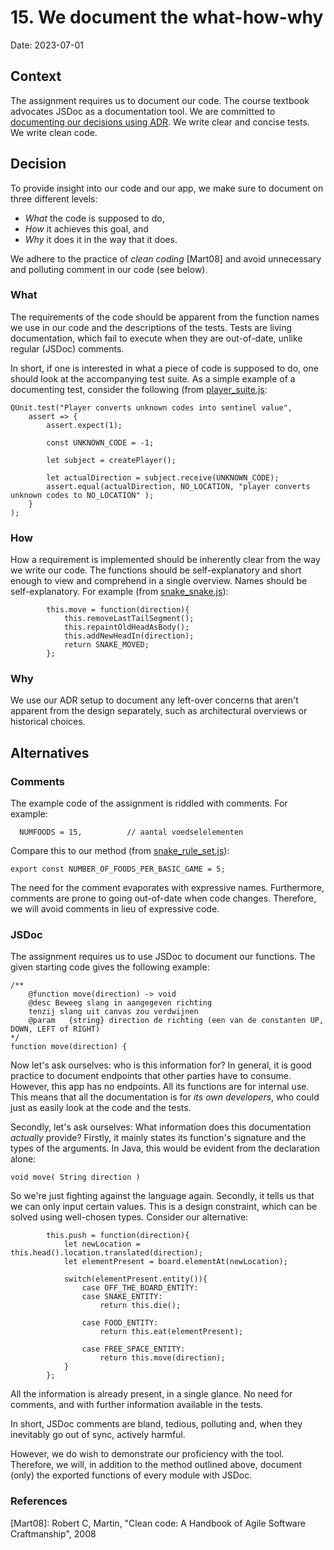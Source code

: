 # 15. We document the what-how-why

Date: 2023-07-01

## Context

The assignment requires us to document our code. The course textbook advocates JSDoc as a documentation tool. We are committed to [documenting our decisions using ADR](./0002-keep-architectural-decision-records.md). We write clear and concise tests. We write clean code. 

## Decision

To provide insight into our code and our app, we make sure to document on three different levels: 
* _What_ the code is supposed to do,
* _How_ it achieves this goal, and
* _Why_ it does it in the way that it does.

We adhere to the practice of _clean coding_ [Mart08] and avoid unnecessary and polluting comment in our code (see below).

### What

The requirements of the code should be apparent from the function names we use in our code and the descriptions of the tests. Tests are living documentation, which fail to execute when they are out-of-date, unlike regular (JSDoc) comments.

In short, if one is interested in what a piece of code is supposed to do, one should look at the accompanying test suite. As a simple example of a documenting test, consider the following (from [player_suite.js](../../test/player_suite.js):

    QUnit.test("Player converts unknown codes into sentinel value",
        assert => {
            assert.expect(1);
    
            const UNKNOWN_CODE = -1;
    
            let subject = createPlayer();
    
            let actualDirection = subject.receive(UNKNOWN_CODE);
            assert.equal(actualDirection, NO_LOCATION, "player converts unknown codes to NO_LOCATION" );
        }
    );


### How

How a requirement is implemented should be inherently clear from the way we write our code. The functions should be self-explanatory and short enough to view and comprehend in a single overview. Names should be self-explanatory. For example (from [snake_snake.js](../../web/snake_snake.js)):


			this.move = function(direction){
				this.removeLastTailSegment();
				this.repaintOldHeadAsBody();
				this.addNewHeadIn(direction);
				return SNAKE_MOVED;
			};



### Why

We use our ADR setup to document any left-over concerns that aren't apparent from the design separately, such as architectural overviews or historical choices. 


## Alternatives

### Comments

The example code of the assignment is riddled with comments. For example:

      NUMFOODS = 15,          // aantal voedselelementen       
    
Compare this to our method (from [snake_rule_set.js](../../web/snake_rule_set.js)):

    export const NUMBER_OF_FOODS_PER_BASIC_GAME = 5;

The need for the comment evaporates with expressive names. Furthermore, comments are prone to going out-of-date when code changes. Therefore, we will avoid comments in lieu of expressive code.


### JSDoc

The assignment requires us to use JSDoc to document our functions. The given starting code gives the following example:
    
    /**
        @function move(direction) -> void
        @desc Beweeg slang in aangegeven richting
        tenzij slang uit canvas zou verdwijnen  
        @param   {string} direction de richting (een van de constanten UP, DOWN, LEFT of RIGHT)
    */
    function move(direction) {

Now let's ask ourselves: who is this information for? In general, it is good practice to document endpoints that other parties have to consume. However, this app has no endpoints. All its functions are for internal use. This means that all the documentation is for _its own developers_, who could just as easily look at the code and the tests.

Secondly, let's ask ourselves: What information does this documentation _actually_ provide? Firstly, it mainly states its function's signature and the types of the arguments. In Java, this would be evident from the declaration alone:
    
    void move( String direction )

So we're just fighting against the language again. Secondly, it tells us that we can only input certain values. This is a design constraint, which can be solved using well-chosen types. Consider our alternative:


			this.push = function(direction){
				let newLocation = this.head().location.translated(direction);
				let elementPresent = board.elementAt(newLocation);

				switch(elementPresent.entity()){
					case OFF_THE_BOARD_ENTITY:
					case SNAKE_ENTITY:
						return this.die();

					case FOOD_ENTITY:
						return this.eat(elementPresent);

					case FREE_SPACE_ENTITY:
						return this.move(direction);
				}
			};

All the information is already present, in a single glance. No need for comments, and with further information available in the tests.     

In short, JSDoc comments are bland, tedious, polluting and, when they inevitably go out of sync, actively harmful.

However, we do wish to demonstrate our proficiency with the tool. Therefore, we will, in addition to the method outlined above, document (only) the exported functions of every module with JSDoc. 


### References

[Mart08]: Robert C, Martin, "Clean code: A Handbook of Agile Software Craftmanship", 2008 

